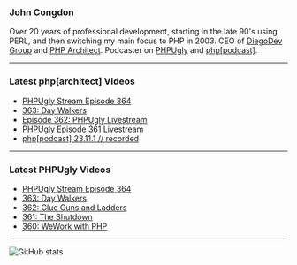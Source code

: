 ### John Congdon

Over 20 years of professional development, starting in the late 90's using PERL, and then switching my main focus to PHP in 2003.
CEO of [DiegoDev Group][ws_diegodev] and [PHP Architect][ws_phparch].
Podcaster on [PHPUgly][ws_phpugly] and [php[podcast]][ws_phparch].

---

### Latest php[architect] Videos
<!-- PHPARCHITECT:START -->
- [PHPUgly Stream Episode 364](https://www.youtube.com/watch?v=lps2EWaDjSQ)
- [363: Day Walkers](https://www.youtube.com/watch?v=hitS87a_CDM)
- [Episode 362: PHPUgly Livestream](https://www.youtube.com/watch?v=R_aXPncZcek)
- [PHPUgly Episode 361 Livestream](https://www.youtube.com/watch?v=PbHGqAmi5MY)
- [php[podcast] 23.11.1 // recorded](https://www.youtube.com/watch?v=O-6cQyGgAqM)
<!-- PHPARCHITECT:END -->

---

### Latest PHPUgly Videos
<!-- PHPUGLY:START -->
- [PHPUgly Stream Episode 364](https://www.youtube.com/watch?v=5edh6I4dsys)
- [363: Day Walkers](https://www.youtube.com/watch?v=TL5vHekiWD0)
- [362: Glue Guns and Ladders](https://www.youtube.com/watch?v=_JhiIi3y8F0)
- [361: The Shutdown](https://www.youtube.com/watch?v=50pubP39sOQ)
- [360: WeWork with PHP](https://www.youtube.com/watch?v=4FBMM0hgm-s)
<!-- PHPUGLY:END -->

---

![GitHub stats](https://github-readme-stats.vercel.app/api?username=johncongdon&show_icons=true&hide_border=true&hide=stars&count_private=true)  


[ws_diegodev]: https://www.diegodev.com
[ws_phparch]: https://www.phparch.com
[ws_phpugly]: https://www.phpugly.com
